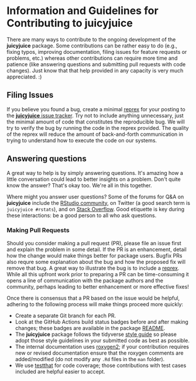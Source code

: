 # Information and Guidelines for Contributing to **juicyjuice**

There are many ways to contribute to the ongoing development of the **juicyjuice** package. Some contributions can be rather easy to do (e.g., fixing typos, improving documentation, filing issues for feature requests or problems, etc.) whereas other contributions can require more time and patience (like answering questions and submitting pull requests with code changes). Just know that that help provided in any capacity is very much appreciated. :)

## Filing Issues

If you believe you found a bug, create a minimal [reprex](https://reprex.tidyverse.org) for your posting to the [**juicyjuice** issue tracker](https://github.com/rstudio/juicyjuice/issues). Try not to include anything unnecessary, just the minimal amount of code that constitutes the reproducible bug. We will try to verify the bug by running the code in the reprex provided. The quality of the reprex will reduce the amount of back-and-forth communication in trying to understand how to execute the code on our systems.

## Answering questions

A great way to help is by simply answering questions. It's amazing how a little conversation could lead to better insights on a problem. Don't quite know the answer? That's okay too. We're all in this together.

Where might you answer user questions? Some of the forums for Q&A on **juicyjuice** include the [RStudio community](https://community.rstudio.com), on Twitter (a good search term is `juicyjuice #rstats`), and on [Stack Overflow](https://stackoverflow.com). Good etiquette is key during these interactions: be a good person to all who ask questions.

### Making Pull Requests

Should you consider making a pull request (PR), please file an issue first and explain the problem in some detail. If the PR is an enhancement, detail how the change would make things better for package users. Bugfix PRs also requre some explanation about the bug and how the proposed fix will remove that bug. A great way to illustrate the bug is to include a [reprex](https://reprex.tidyverse.org). While all this upfront work prior to preparing a PR can be time-consuming it opens a line of communication with the package authors and the community, perhaps leading to better enhancement or more effective fixes!

Once there is consensus that a PR based on the issue would be helpful, adhering to the following process will make things proceed more quickly: 

*  Create a separate Git branch for each PR.
*  Look at the GitHub Actions build status badges before and after making changes; these badges are available in the package [README](https://github.com/rstudio/juicyjuice).  
*  The **juicyjuice** package follows the tidyverse [style guide](http://style.tidyverse.org) so please adopt those style guidelines in your submitted code as best as possible.
*  The internal documentation uses [roxygen2](https://cran.r-project.org/web/packages/roxygen2/vignettes/roxygen2.html); if your contribution requires new or revised documentation ensure that the roxygen comments are added/modified (do not modify any `.Rd` files in the `man` folder).
*  We use [testthat](https://cran.r-project.org/web/packages/testthat/) for code coverage; those contributions with test cases included are helpful easier to accept.
